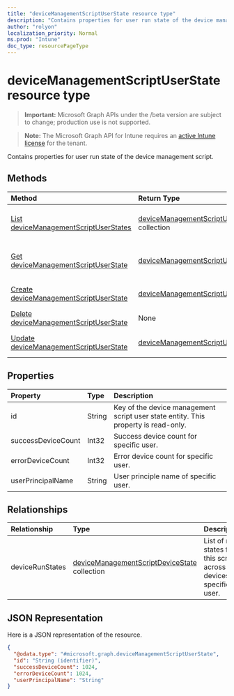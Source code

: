 ```yaml
---
title: "deviceManagementScriptUserState resource type"
description: "Contains properties for user run state of the device management script."
author: "rolyon"
localization_priority: Normal
ms.prod: "Intune"
doc_type: resourcePageType
---
```


# deviceManagementScriptUserState resource type

> **Important:** Microsoft Graph APIs under the /beta version are subject to change; production use is not supported.

> **Note:** The Microsoft Graph API for Intune requires an [active Intune license](https://go.microsoft.com/fwlink/?linkid=839381) for the tenant.

Contains properties for user run state of the device management script.

## Methods
|Method|Return Type|Description|
|:---|:---|:---|
|[List deviceManagementScriptUserStates](../api/intune-devices-devicemanagementscriptuserstate-list.md)|[deviceManagementScriptUserState](../resources/intune-devices-devicemanagementscriptuserstate.md) collection|List properties and relationships of the [deviceManagementScriptUserState](../resources/intune-devices-devicemanagementscriptuserstate.md) objects.|
|[Get deviceManagementScriptUserState](../api/intune-devices-devicemanagementscriptuserstate-get.md)|[deviceManagementScriptUserState](../resources/intune-devices-devicemanagementscriptuserstate.md)|Read properties and relationships of the [deviceManagementScriptUserState](../resources/intune-devices-devicemanagementscriptuserstate.md) object.|
|[Create deviceManagementScriptUserState](../api/intune-devices-devicemanagementscriptuserstate-create.md)|[deviceManagementScriptUserState](../resources/intune-devices-devicemanagementscriptuserstate.md)|Create a new [deviceManagementScriptUserState](../resources/intune-devices-devicemanagementscriptuserstate.md) object.|
|[Delete deviceManagementScriptUserState](../api/intune-devices-devicemanagementscriptuserstate-delete.md)|None|Deletes a [deviceManagementScriptUserState](../resources/intune-devices-devicemanagementscriptuserstate.md).|
|[Update deviceManagementScriptUserState](../api/intune-devices-devicemanagementscriptuserstate-update.md)|[deviceManagementScriptUserState](../resources/intune-devices-devicemanagementscriptuserstate.md)|Update the properties of a [deviceManagementScriptUserState](../resources/intune-devices-devicemanagementscriptuserstate.md) object.|

## Properties
|Property|Type|Description|
|:---|:---|:---|
|id|String|Key of the device management script user state entity. This property is read-only.|
|successDeviceCount|Int32|Success device count for specific user.|
|errorDeviceCount|Int32|Error device count for specific user.|
|userPrincipalName|String|User principle name of specific user.|

## Relationships
|Relationship|Type|Description|
|:---|:---|:---|
|deviceRunStates|[deviceManagementScriptDeviceState](../resources/intune-devices-devicemanagementscriptdevicestate.md) collection|List of run states for this script across all devices of specific user.|

## JSON Representation
Here is a JSON representation of the resource.
<!-- {
  "blockType": "resource",
  "keyProperty": "id",
  "@odata.type": "microsoft.graph.deviceManagementScriptUserState"
}
-->
``` json
{
  "@odata.type": "#microsoft.graph.deviceManagementScriptUserState",
  "id": "String (identifier)",
  "successDeviceCount": 1024,
  "errorDeviceCount": 1024,
  "userPrincipalName": "String"
}
```



